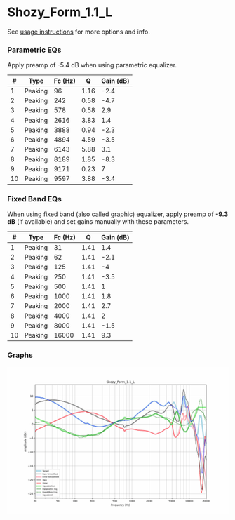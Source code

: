 # Shozy_Form_1.1_L
See [usage instructions](https://github.com/jaakkopasanen/AutoEq#usage) for more options and info.

### Parametric EQs
Apply preamp of -5.4 dB when using parametric equalizer.

|   # | Type    |   Fc (Hz) |    Q |   Gain (dB) |
|-----|---------|-----------|------|-------------|
|   1 | Peaking |        96 | 1.16 |        -2.4 |
|   2 | Peaking |       242 | 0.58 |        -4.7 |
|   3 | Peaking |       578 | 0.58 |         2.9 |
|   4 | Peaking |      2616 | 3.83 |         1.4 |
|   5 | Peaking |      3888 | 0.94 |        -2.3 |
|   6 | Peaking |      4894 | 4.59 |        -3.5 |
|   7 | Peaking |      6143 | 5.88 |         3.1 |
|   8 | Peaking |      8189 | 1.85 |        -8.3 |
|   9 | Peaking |      9171 | 0.23 |         7   |
|  10 | Peaking |      9597 | 3.88 |        -3.4 |

### Fixed Band EQs
When using fixed band (also called graphic) equalizer, apply preamp of **-9.3 dB** (if available) and set gains manually with these parameters.

|   # | Type    |   Fc (Hz) |    Q |   Gain (dB) |
|-----|---------|-----------|------|-------------|
|   1 | Peaking |        31 | 1.41 |         1.4 |
|   2 | Peaking |        62 | 1.41 |        -2.1 |
|   3 | Peaking |       125 | 1.41 |        -4   |
|   4 | Peaking |       250 | 1.41 |        -3.5 |
|   5 | Peaking |       500 | 1.41 |         1   |
|   6 | Peaking |      1000 | 1.41 |         1.8 |
|   7 | Peaking |      2000 | 1.41 |         2.7 |
|   8 | Peaking |      4000 | 1.41 |         2   |
|   9 | Peaking |      8000 | 1.41 |        -1.5 |
|  10 | Peaking |     16000 | 1.41 |         9.3 |

### Graphs
![](./Shozy_Form_1.1_L.png)
